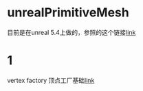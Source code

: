 # unrealPrimitiveMesh

目前是在unreal 5.4上做的，参照的这个链接[link](https://www.zhihu.com/people/zhang-yu-hao-38-26/posts)

# 1
vertex factory 顶点工厂基础[link](https://zhuanlan.zhihu.com/p/695825915)